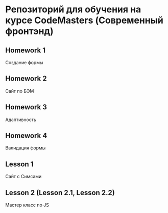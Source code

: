 # Репозиторий для обучения на курсе CodeMasters (Современный фронтэнд)

## Homework 1
Создание формы
## Homework 2
Сайт по БЭМ
## Homework 3
Адаптивность
## Homework 4
Валидация формы

## Lesson 1
Сайт с Симсами
## Lesson 2 (Lesson 2.1, Lesson 2.2)
Мастер класс по JS